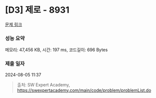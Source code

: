# [D3] 제로 - 8931 

[문제 링크](https://swexpertacademy.com/main/code/problem/problemDetail.do?contestProbId=AW5jBWLq7jwDFATQ) 

### 성능 요약

메모리: 47,456 KB, 시간: 197 ms, 코드길이: 696 Bytes

### 제출 일자

2024-08-05 11:37



> 출처: SW Expert Academy, https://swexpertacademy.com/main/code/problem/problemList.do